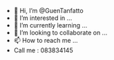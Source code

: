 - 👋 Hi, I’m @GuenTanfatto
- 👀 I’m interested in ...
- 🌱 I’m currently learning ...
- 💞️ I’m looking to collaborate on ...
- 📫 How to reach me ...
-    Call me : 083834145
<!---
GuenTanfatto/GuenTanfatto is a ✨ special ✨ repository because its `README.md` (this file) appears on your GitHub profile.
You can click the Preview link to take a look at your changes.
--->
